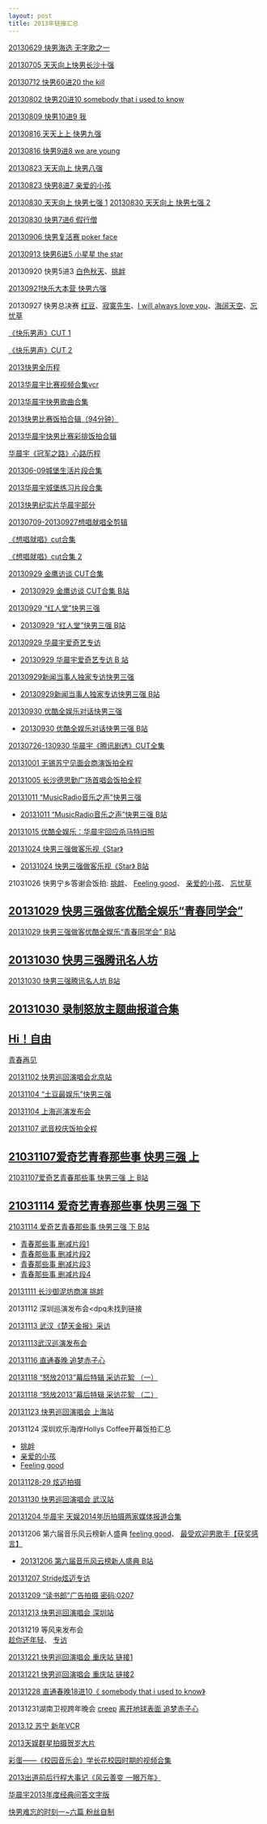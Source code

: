```yaml
---
layout: post
title: 2013年链接汇总
---
```


[20130629 快男海选 无字歌之一](https://www.mgtv.com/b/5535/424727.html)

[20130705 天天向上快男长沙十强](https://www.bilibili.com/video/av21198446/?p=1)

[20130712 快男60进20 the kill](https://v.qq.com/x/cover/7y7jgpy5euqai4x/w0012wa064z.html?ptag=iqiyi)

[20130802 快男20进10 somebody that i used to know](https://v.qq.com/x/cover/zcgkexs3xf29fz5/o00122lglf3.html?start=0)

[20130809 快男10进9 我](https://v.qq.com/x/cover/p1riem2ocyn2a5r/t0012qg22sn.html?start=0)

[20130816 天天上上 快男九强](https://www.bilibili.com/video/av21198446/?p=2)

[20130816 快男9进8 we are young](https://v.qq.com/x/cover/2n6tdsbobizcobf/q0012c24iks.html?start=0)

[20130823 天天向上 快男八强](https://www.bilibili.com/video/av21198446/?p=3)

[20130823 快男8进7 亲爱的小孩](https://v.qq.com/x/cover/prs3dqxbfmwom6f/h00123w14y5.html?start=0)

[20130830 天天向上 快男七强 1](https://www.bilibili.com/video/av21198446/?p=4)
[20130830 天天向上 快男七强 2](https://www.bilibili.com/video/av21198446/?p=5)

[20130830 快男7进6 假行僧](https://v.qq.com/x/cover/yqii3gnfm4ejqc1/v0012zm5lm5.html?start=0)

[20130906 快男复活赛 poker face](https://v.qq.com/x/cover/26z37hm74992zkf/i0012m5okje.html?start=0)

[20130913 快男6进5 小星星 the star](https://v.qq.com/x/cover/0au1asap7zerwd1/g0013ptxy64.html?start=0)

20130920 快男5进3 [白色秋天](https://www.mgtv.com/b/5535/463278.html)、[挑衅](https://www.mgtv.com/b/5535/463315.html)

[20130921快乐大本营 快男六强](https://www.mgtv.com/b/10096/463507.html)

20130927 快男总决赛 [红豆](https://www.mgtv.com/b/5535/466873.html)、[寂寞先生](https://www.mgtv.com/b/5535/466872.html)、[I will always love you](https://www.mgtv.com/b/5535/466898.html)、[海阔天空](https://www.mgtv.com/b/5535/466907.html)、[忘忧草](https://www.mgtv.com/b/5535/466905.html)

[《快乐男声》CUT 1](https://www.bilibili.com/video/av14831380?from=search&seid=18434140806400276399)

[《快乐男声》CUT 2](https://www.bilibili.com/video/av41617064)

[2013快男全历程](https://v-wb.youku.com/v_show/id_XNjE2MjAwMTc2.html)

[2013华晨宇比赛视频合集vcr](https://v.youku.com/v_show/id_XNjE2ODYxNjQ0.html?from=s1.8-1-1.2&spm=a2h0k.8191407.0.0)

[2013华晨宇快男歌曲合集](https://v.youku.com/v_show/id_XNjE2NjQ4MTY4.html?from=s1.8-1-1.2&spm=a2h0k.8191407.0.0)

[2013快男比赛饭拍合辑（94分钟）](https://v.youku.com/v_show/id_XNjcxMjg3MzQ4.html?from=s1.8-1-1.2&spm=a2h0k.8191407.0.0)

[2013华晨宇快男比赛彩排饭拍合辑](https://v.youku.com/v_show/id_XNjYzMDc3NTYw.html?from=s1.8-1-1.2&spm=a2h0k.8191407.0.0)

[华晨宇《冠军之路》心路历程](https://v.youku.com/v_show/id_XNjQwMTk0OTQ0.html?spm=a2hzp.8253869.0.0)

[201306-09城堡生活片段合集](https://www.bilibili.com/video/av7242855?from=search&seid=4795843956050016883)

[2013华晨宇城堡练习片段合集](https://v.youku.com/v_show/id_XNjIwMjM3MDc2.html?from=s1.8-1-1.2&spm=a2h0k.8191407.0.0)

[2013快男纪实片华晨宇部分](https://www.bilibili.com/video/av47865937)

[20130709-20130927想唱就唱全剪辑](https://v.youku.com/v_show/id_XNjQzODQ0NDEy.html)

[《想唱就唱》cut合集](https://www.bilibili.com/video/av9352538)

[《想唱就唱》cut合集 2](https://www.bilibili.com/video/av12917531)

[20130929 金鹰访谈 CUT合集 ](http://www.iqiyi.com/w_19rrhuzpx5.html)

 - [20130929 金鹰访谈 CUT合集 B站](https://www.bilibili.com/video/av7254595/?p=11)

[20130929 “红人堂”快男三强](http://www.iqiyi.com/w_19rrhhlvy5.html)

 - [20130929 “红人堂”快男三强 B站](https://www.bilibili.com/video/av7254595/?p=12)

[20130929 华晨宇爱奇艺专访](http://yule.iqiyi.com/v_19rrhaqdys.html)

 - [20130929 华晨宇爱奇艺专访 B 站](https://www.bilibili.com/video/av7254595/?p=14)

[20130929新闻当事人独家专访快男三强](https://www.mgtv.com/b/293851/3234544.html)

 - [20130929新闻当事人独家专访快男三强 B站](https://www.bilibili.com/video/av7254595/?p=13)


[20130930 优酷全娱乐对话快男三强](https://v.youku.com/v_show/id_XNjE1NDc4ODY0.html?from=y1.7-2)

 - [20130930 优酷全娱乐对话快男三强 B站](https://www.bilibili.com/video/av7254595/?p=15)

[20130726-130930 华晨宇《腾讯剧透》CUT全集](https://v.youku.com/v_show/id_XNjI4MzgyMDg4.html)

[20131001 无锡苏宁见面会商演饭拍全程](https://v.youku.com/v_show/id_XNjE2MzcxMTA0.html?from=s1.8-1-1.2&spm=a2h0k.8191407.0.0)

[20131005 长沙德思勤广场首唱会饭拍全程](https://v.youku.com/v_show/id_XNjE3NjMyMzMy.html?from=s1.8-1-1.2&spm=a2h0k.8191407.0.0)

[20131011 “MusicRadio音乐之声”快男三强](https://v.youku.com/v_show/id_XNjIwMTg5NDgw.html?from=s1.8-1-1.2)

 - [20131011 “MusicRadio音乐之声”快男三强 B站](https://www.bilibili.com/video/av53193251?from=search&seid=17921365872838394493)

[20131015 优酷全娱乐：华晨宇回应杀马特旧照](https://v.youku.com/v_show/id_XNjIxNTQxOTQ4.html?from=y1.7-2)

[20131024 快男三强做客乐视《Star》
](http://www.le.com/ptv/vplay/2153165.html)

 - [20131024 快男三强做客乐视《Star》
 B站](https://www.bilibili.com/video/av7254595/?p=16)

21031026 快男宁乡答谢会饭拍:
[挑衅](https://v.youku.com/v_show/id_XNjI3MzMzMjgw.html?from=y1.7-2)、
[Feeling good](https://v.youku.com/v_show/id_XNjI3Mzg0NDM2.html?from=y1.7-2)、
[亲爱的小孩](https://v.youku.com/v_show/id_XNjI4MjA4NzI4.html?from=s1.8-1-1.2&spm=a2h0k.8191407.0.0)、
[忘忧草](https://v.youku.com/v_show/id_XNjI3Mzc2Njgw.html?from=y1.7-2)

[20131029 快男三强做客优酷全娱乐“青春同学会”](https://v.youku.com/v_show/id_XNjI3NjU5ODI0.html?from=y1.2-2.4.3-1)
 -
[20131029 快男三强做客优酷全娱乐“青春同学会” B站](https://www.bilibili.com/video/av7254595/?p=17)

[20131030 快男三强腾讯名人坊](https://v.qq.com/x/cover/7qr4e0xfa88k88s.html)
 -
[20131030 快男三强腾讯名人坊 B站](https://www.bilibili.com/video/av7254595/?p=18)

[20131030 录制怒放主题曲报道合集](https://v.youku.com/v_show/id_XNjI4NTUzMTEy.html)
 -  
[Hi！自由](https://www.bilibili.com/video/av47696418)
 -
[青春再见](https://www.bilibili.com/video/av47865299)

[20131102 快男巡回演唱会北京站](https://v.youku.com/v_show/id_XNjk2NjU0NDk2.html?f=22986702&from=y1.2-3.4.1)

[20131104 “土豆最娱乐”快男三强](https://www.bilibili.com/video/av53706497)

[20131104 上海巡演发布会](http://www.iqiyi.com/w_19rs3s3ek1.html)

[20131107 武音校庆饭拍全程](http://v.baidu.com/watch/07488266017122999769.html)

[21031107爱奇艺青春那些事 快男三强 上](https://www.iqiyi.com/v_19rrh7p3hs.html)
 -
[21031107爱奇艺青春那些事 快男三强 上 B站](https://www.bilibili.com/video/av7254595/?p=19)

[21031114 爱奇艺青春那些事 快男三强 下](https://www.iqiyi.com/v_19rrhfxur8.html)
 -
[21031114 爱奇艺青春那些事 快男三强 下 B站](https://www.bilibili.com/video/av7254595/?p=20)


 - [青春那些事 删减片段1](http://yule.iqiyi.com/v_19rrh7m4m8.html)
 - [青春那些事 删减片段2](http://yule.iqiyi.com/v_19rrh7pl2c.html)
 - [青春那些事 删减片段3](http://yule.iqiyi.com/v_19rrh7pm80.html)
 - [青春那些事 删减片段4](http://yule.iqiyi.com/v_19rrh7pkuw.html)

[20131111 长沙御泥坊商演 挑衅](https://v.youku.com/v_show/id_XNjM0MjcwMzg0.html?from=s1.8-1-1.2&spm=a2h0k.8191414.0.0)

20131112 深圳巡演发布会<dpq未找到链接

[20131113 武汉《楚天金报》采访](http://news.cnhubei.com/ctjb/ctjbsgk/ctjb01/201311/t2756574.shtml)

[20131113武汉巡演发布会](http://www.iqiyi.com/w_19rrnpkod9.html)

[20131116 直通春晚 追梦赤子心](https://www.iqiyi.com/v_19rrhg8qrk.html)

[20131118 “怒放2013”幕后特辑 采访花絮 （一）](https://v.youku.com/v_show/id_XNjM2Mzk2NTg0.html)

[20131118 “怒放2013”幕后特辑 采访花絮 （二）](https://www.bilibili.com/video/av7254595/?p=21)

[20131123 快男巡回演唱会 上海站](https://v.youku.com/v_show/id_XNjk3MTE2ODky.html?f=22986702&from=y1.2-3.4.2)

20131124 深圳欢乐海岸Hollys Coffee开幕饭拍汇总
 -  [挑衅](https://v.youku.com/v_show/id_XNjQwODYwODgw.html)
 -  [亲爱的小孩](https://v.youku.com/v_show/id_XNjQwOTg3OTMy.html)
 -  [Feeling good](https://v.youku.com/v_show/id_XNjQxMDE2MzM2.html)

[20131128-29 炫迈拍摄](https://www.iqiyi.com/v_19rrhustlk.html)

[20131130 快男巡回演唱会 武汉站](https://v.youku.com/v_show/id_XNjk3NTc4MzA0.html?f=22986702&from=y1.2-3.4.3)

[20131204 华晨宇 天娱2014年历拍摄两家媒体报道合集](https://v.youku.com/v_show/id_XNjQ0MDI4MDI0.html)

20131206 第六届音乐风云榜新人盛典
[feeling good](https://v.youku.com/v_show/id_XNjQ0NjkxNTg4.html?f=23817543&from=y1.2-3.4.4)、
[最受欢迎男歌手【获奖感言】](https://v.youku.com/v_show/id_XNjQ0NzAyMjA0.html?from=y1.7-2)
 - [20131206 第六届音乐风云榜新人盛典 B站](https://www.bilibili.com/video/av47863760)

[20131207 Stride炫迈专访](https://www.bilibili.com/video/av47696864)

[20131209 “读书郎”广告拍摄  密码:0207](https://pan.baidu.com/s/1N4-Bj228UMg7NjIqzYd0ow#list/path=%2F)

[20131213 快男巡回演唱会 深圳站](https://v.youku.com/v_show/id_XNjk3ODQyMDk2.html?f=22986702&from=y1.2-3.4.4)

20131219 等风来发布会  
[趁你还年轻](https://v.youku.com/v_show/id_XNjUwNTgwNDA4.html)、
[专访](https://v.youku.com/v_show/id_XNjUwNjI3MDA0.html)


[20131221 快男巡回演唱会 重庆站 链接1](https://v.youku.com/v_show/id_XNjk4NDA3NTUy.html?f=22986702&from=y1.2-3.4.5)

[20131221 快男巡回演唱会 重庆站 链接2](https://v.youku.com/v_show/id_XNjUyNjI1MzMy.html?spm=a2hzp.8253869.0.0)

[20131228 直通春晚18进10《 somebody that i used to know》](https://www.iqiyi.com/v_19rrh1tczo.html)

20131231湖南卫视跨年晚会
[creep](http://www.le.com/ptv/vplay/2224549.html)
[离开地球表面 追梦赤子心](http://www.le.com/ptv/vplay/2224683.html)

[2013.12 苏宁 新年VCR](https://www.bilibili.com/video/av47698850)

[2013天娱群星拍摄贺岁大片](https://www.bilibili.com/video/av47862513)

[彩蛋——《校园音乐会》学长花校园时期的视频合集](https://v.youku.com/v_show/id_XNjIxMDEzNjI4.html)

[2013出道前后行程大事记《风云善变 一眼万年》](https://v.youku.com/v_show/id_XNzM1NzQzMTU2.html)

[华晨宇2013年度经典问答文字版](https://weibo.com/ttarticle/p/show?id=2309404076651511214298)

[快男难忘的时刻一~六篇 粉丝自制](https://www.bilibili.com/video/av47698042)
